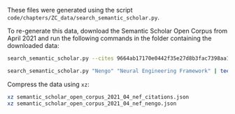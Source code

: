 These files were generated using the script `code/chapters/ZC_data/search_semantic_scholar.py`.

To re-generate this data, download the Semantic Scholar Open Corpus from April 2021 and run
the following commands in the folder containing the downloaded data:

```sh
search_semantic_scholar.py --cites 9664ab17170e0442f35e27d8b3fac7398aa12d08 6f093c5ec100804c98a25d9831b025949e5cb78e 939be55e4c179b8f306445e85656d437282ec1d9 | tee semantic_scholar_open_corpus_2021_04_nef_citations.json

search_semantic_scholar.py "Nengo" "Neural Engineering Framework" | tee semantic_scholar_open_corpus_2021_04_nef_nengo.json
```

Compress the data using `xz`:
```sh
xz semantic_scholar_open_corpus_2021_04_nef_citations.json
xz semantic_scholar_open_corpus_2021_04_nef_nengo.json
```

